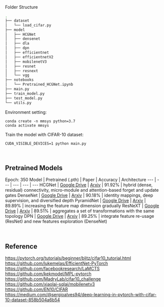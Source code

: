 Folder Structure
```bash
.
├── dataset
│   └── load_cifar.py
├── model
│   ├── HCGNet
│   ├── densenet
│   ├── dla
│   ├── dpn
│   ├── efficientnet
│   ├── efficientnetV2
│   ├── mobilenetV3
│   ├── resnet
│   ├── resnext
│   └── vgg
├── notebooks
│   └── Pretrained_HCGNet.ipynb
├── main.py
├── train_model.py
├── test_model.py             
└── utils.py            
```

Environment setting:
```
conda create -n mmsys python=3.7
conda activate mmsys

```

Train the model with CIFAR-10 dataset:
```
CUDA_VISIBLE_DEVICES=1 python main.py
```

</br>

## Pretrained Models
Epoch: 350
Model | Pretrained (.pth) | Paper | Accuracy | Architecture
--- | --- | --- | --- | ---
HCGNet | [Google Drive](https://drive.google.com/file/d/11SvHuhBjHElmlp80dIJn0AokisiewLNd/view?usp=sharing) | [Arxiv](https://arxiv.org/pdf/1908.09699.pdf) | 91.92% | hybrid (dense, residual) connectivity, micro-module and attention-based forget and update gates
DenseNet | [Google Drive](https://drive.google.com/file/d/14-y22orjDvQJBPm6vYiMnDP3FLYYzAcH/view?usp=sharing) | [Arxiv](https://arxiv.org/pdf/1608.06993.pdf) | 90.18% | identity mappings, deep supervision, and diversified depth
PyramidNet | [Google Drive](https://drive.google.com/file/d/1Ln7e7n6KIN8xYTBPHR43H_Uh07AEt7LC/view?usp=sharing) | [Arxiv](https://arxiv.org/pdf/1610.02915.pdf) | 89.89% | increasing the feature map dimension gradually
ResNeXT | [Google Drive](https://drive.google.com/file/d/1HAS2WeF1i8IwaiRMFA_xFBqmi6fAlip4/view?usp=sharing) | [Arxiv](https://arxiv.org/pdf/1611.05431.pdf) | 89.51% | aggregates a set of transformations with the same topology
DPN | [Google Drive](https://drive.google.com/file/d/1W6EZ-caNd9N6m7eIRzl-cx5N2RUDUh14/view?usp=sharing) | [Arxiv](https://arxiv.org/pdf/1707.01629.pdf) | 89.25% | integrate feature re-usage (ResNet) and new features exploration (DenseNet)

</br>

## Reference
https://pytorch.org/tutorials/beginner/blitz/cifar10_tutorial.html</br>
https://github.com/lukemelas/EfficientNet-PyTorch</br>
https://github.com/facebookresearch/LaMCTS</br>
https://github.com/kekmodel/MPL-pytorch</br>
https://github.com/MadryLab/cifar10_challenge</br>
https://github.com/xiaolai-sqlai/mobilenetv3</br>
https://github.com/EN10/CIFAR</br>
https://medium.com/@sergioalves94/deep-learning-in-pytorch-with-cifar-10-dataset-858b504a6b54</br>
